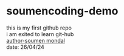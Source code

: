 # soumencoding-demo
this is my first github repo
<br/>
i am exited to learn git-hub
<br/>
<u> author-soumen mondal </u>
<br/>
date: 26/04/24
